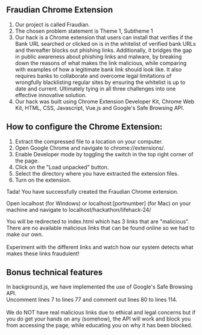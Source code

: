 ## Fraudian Chrome Extension
1. Our project is called Fraudian. 
2. The chosen problem statement is Theme 1, Subtheme 1
3. Our hack is a Chrome extension that users can install that verifies if the Bank URL searched or clicked on is in the whitelist of verified bank URLs and thereafter blocks out phishing links. Additionally, it bridges the gap in public awareness about phishing links and malware, by breaking down the reasons of what makes the link malicious, while comparing with examples of how a legitimate bank link should look like. It also requires banks to collaborate and overcome legal limitations of wrongfully blacklisting regular sites by ensuring the whitelist is up to date and current. Ultimately tying in all three challenges into one effective innovative solution.
5. Our hack was built using Chrome Extension Developer Kit, Chrome Web Kit, HTML, CSS, Javascript, Vue.js and Google's Safe Browsing API.


## How to configure the Chrome Extension:
1. Extract the compressed file to a location on your computer.
2. Open Google Chrome and navigate to chrome://extensions/.
3. Enable Developer mode by toggling the switch in the top right corner of the page.
4. Click on the "Load unpacked" button.
5. Select the directory where you have extracted the extension files.
6. Turn on the extension.

Tada! You have successfully created the Fraudian Chrome extension.

Open localhost (for Windows) or localhost:[portnumber] (for Mac) on your machine and navigate to localhost/hackathon/lifehack-24/ </br>

You will be redirected to index.html which has 3 links that are "malicious". There are no available malicious links that can be found online so we had to make our own.</br></br>
Experiment with the different links and watch how our system detects what makes these links fraudulent!

## Bonus technical features
In background.js, we have implemented the use of Google's Safe Browsing API. </br>
Uncomment lines 7 to lines 77 and comment out lines 80 to lines 114. </br></br>
We do NOT have real malicious links due to ethical and legal concerns but if you do get your hands on any (somehow), the API will work and block you from accessing the page, while educating you on why it has been blocked.

